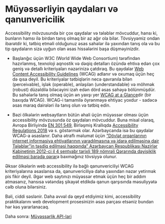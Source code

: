 # Müyəssərliyin qaydaları və qanunvericilik

Accessibility mövzusunda bir çox qaydalar və tələblər mövcuddur, hansı ki, bunların hamsı ilə birdən tanış olmaq bir az ağır ola bilər. Tövsiyyəmiz ondan ibarətdir ki, tətbiq etməli olduğunuz əsas sahələr ilə yaxından tanış ola və bu tip qaydaların sizə uyğun olan əsas hissələrini başa düşməyinizdir.

- Başlanğıc üçün W3C (World Wide Web Consortium) tərəfindən hazırlanmış, texnoloji aqnostik və dəqiq detalları özündə ehtiva edən çox geniş və detallı kriteriyaları nəzərinizə çatdıraq. Bu qaydalar [Web Content Accessibility Guidelines](https://www.w3.org/WAI/standards-guidelines/wcag/) (WCAG) adlanır və oxumaq üçün heç də qısa deyil. Bu kriteriyalar tətbiqlərin necə qavranıla bilən (perceivable), işlək (operable), anlaşılan (understandable) və möhmək (robust) düzəldilə biləcəyini izah edən dörd əsas sahəyə bölünmüşdür. Bu sahələrlə tanış olmaq üçün ən yaxşı yer [WCAG at a Glance](https://www.w3.org/WAI/standards-guidelines/wcag/glance/)dir (bir baxışda WCAG). WCAG-i tamamilə öyrənməyə ehtiyac yoxdur - sadəcə əsas maraq dairələri ilə tanış olun və tətbiq edin.

- Bəzi ölkələrin websaytların bütün əhali üçün müyəssər olması üçün accessibility mövzusunda öz qaydaları mövcuddur. Buna misal olaraq, Avropa Birliyində [EN 301 549](https://www.etsi.org/deliver/etsi_en/301500_301599/301549/02.01.02_60/en_301549v020102p.pdf), Birləşmiş Krallıqda [Accessibility Regulations 2018](https://www.legislation.gov.uk/uksi/2018/952/introduction/made) və s. göstərmək olar. Azərbaycanda isə bu qaydalar WCAG-a əsaslanır. Daha ətraflı məlumat üçün [“Dövlət orqanlarının internet informasiya ehtiyatlarının yaradılmasına və idarə edilməsinə dair Tələblər”in təsdiq edilməsi haqqında” Azərbaycan Respublikası Nazirlər Kabinetinin 2012-ci il 4 sentyabr tarixli 189 nömrəli Qərarında dəyişiklik edilməsi barədə qərar](https://cabmin.gov.az/az/document/4184/)a baxmağınız tövsiyyə olunur.

Əksər ölkələrin web accessibility ilə bağlı qanunvericiliyi WCAG kriteriyalarına əsaslansa da, qanunvericiliyə daha yaxından nəzər yetirmək pis fikir deyil. Əgər web saytınızı müyəssər etmək üçün heç bir addım atmasanız, hansısa vətəndaş şikayət etdikdə qanun qarşısında məsuliyyətə cəlb oluna bilərsiniz.

Bəli, ciddi səslənir. Daha əvvəl də qeyd etdiyimiz kimi, accessibility praktikalarını web development prosesinizin əsas parçası etsəniz bundan hər kəs yararlanacaq.

Daha sonra: [Müyəssərlik API-lari](muyesserlik-nedir/apilar.md)

